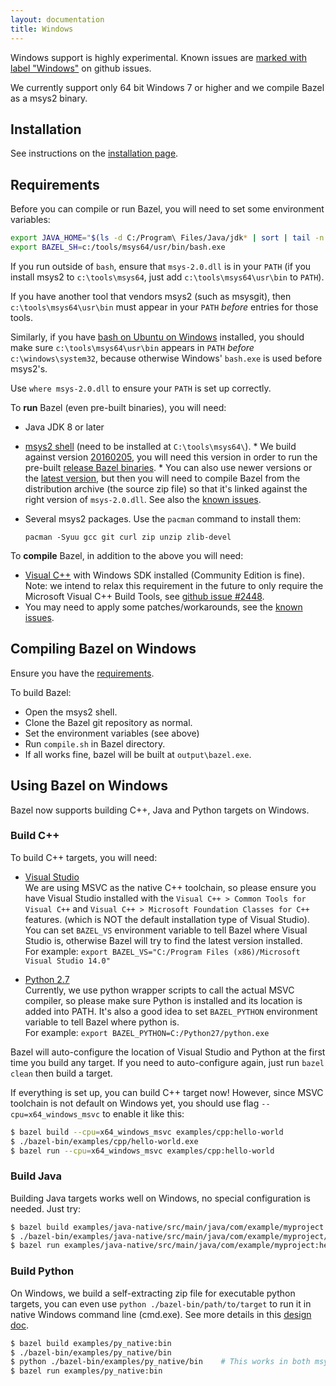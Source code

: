 ```yaml
---
layout: documentation
title: Windows
---
```



Windows support is highly experimental. Known issues are [marked with label
"Windows"](https://github.com/bazelbuild/bazel/issues?q=is%3Aissue+is%3Aopen+label%3A%22category%3A+multi-platform+%3E+windows%22)
on github issues.

We currently support only 64 bit Windows 7 or higher and we compile Bazel as a
msys2 binary.

## <a name="install"></a>Installation

See instructions on the [installation page](install.md#windows).


## <a name="requirements"></a>Requirements

Before you can compile or run Bazel, you will need to set some environment
variables:

```bash
export JAVA_HOME="$(ls -d C:/Program\ Files/Java/jdk* | sort | tail -n 1)"
export BAZEL_SH=c:/tools/msys64/usr/bin/bash.exe
```

If you run outside of `bash`, ensure that ``msys-2.0.dll`` is in your ``PATH``
(if you install msys2 to ``c:\tools\msys64``, just add
``c:\tools\msys64\usr\bin`` to ``PATH``).

If you have another tool that vendors msys2 (such as msysgit), then
``c:\tools\msys64\usr\bin`` must appear in your ``PATH`` *before* entries for
those tools.

Similarly, if you have [bash on Ubuntu on
Windows](https://msdn.microsoft.com/en-gb/commandline/wsl/about) installed, you
should make sure ``c:\tools\msys64\usr\bin`` appears in ``PATH`` *before*
``c:\windows\system32``, because otherwise Windows' ``bash.exe`` is used before
msys2's.

Use ``where msys-2.0.dll`` to ensure your ``PATH`` is set up correctly.

To **run** Bazel (even pre-built binaries), you will need:

*    Java JDK 8 or later
*    [msys2 shell](https://msys2.github.io/) (need to be installed at
     ``C:\tools\msys64\``).
    * We build against version
     [20160205](https://sourceforge.net/projects/msys2/files/Base/x86_64/msys2-x86_64-20160205.exe/download),
     you will need this version in order to run the pre-built
     [release Bazel binaries](https://github.com/bazelbuild/bazel/releases).
    * You can also use newer versions or the
     [latest version](https://sourceforge.net/projects/msys2/files/latest/download?source=files),
     but then you will need to compile Bazel from the distribution archive (the
     source zip file) so that it's linked against the right version of
     ``msys-2.0.dll``. See also the
     [known issues](install.md#compiling-from-source-issues).
*    Several msys2 packages. Use the ``pacman`` command to install them:

     ```
     pacman -Syuu gcc git curl zip unzip zlib-devel
     ```

To **compile** Bazel, in addition to the above you will need:

*    [Visual C++](https://www.visualstudio.com/) with Windows SDK installed
     (Community Edition is fine). Note: we intend to relax this requirement in
     the future to only require the Microsoft Visual C++ Build Tools, see
     [github issue #2448](https://github.com/bazelbuild/bazel/issues/2448).
*    You may need to apply some patches/workarounds, see the
     [known issues](install.md#compiling-from-source-issues).

## <a name="compiling"></a>Compiling Bazel on Windows

Ensure you have the [requirements](#requirements).

To build Bazel:

*    Open the msys2 shell.
*    Clone the Bazel git repository as normal.
*    Set the environment variables (see above)
*    Run ``compile.sh`` in Bazel directory.
*    If all works fine, bazel will be built at ``output\bazel.exe``.


## <a name="using"></a>Using Bazel on Windows

Bazel now supports building C++, Java and Python targets on Windows.

### Build C++

To build C++ targets, you will need:

* [Visual Studio](https://www.visualstudio.com/)
<br/>We are using MSVC as the native C++ toolchain, so please ensure you have Visual
Studio installed with the `Visual C++ > Common Tools for Visual C++` and
`Visual C++ > Microsoft Foundation Classes for C++` features.
(which is NOT the default installation type of Visual Studio).
You can set `BAZEL_VS` environment variable to tell Bazel
where Visual Studio is, otherwise Bazel will try to find the latest version installed.
<br/>For example: `export BAZEL_VS="C:/Program Files (x86)/Microsoft Visual Studio 14.0"`

* [Python 2.7](https://www.python.org/downloads/)
<br/>Currently, we use python wrapper scripts to call the actual MSVC compiler, so
please make sure Python is installed and its location is added into PATH.
It's also a good idea to set `BAZEL_PYTHON` environment variable to tell Bazel
where python is.
<br/>For example: `export BAZEL_PYTHON=C:/Python27/python.exe`

Bazel will auto-configure the location of Visual Studio and Python at the first
time you build any target.
If you need to auto-configure again, just run `bazel clean` then build a target.

If everything is set up, you can build C++ target now! However, since MSVC
toolchain is not default on Windows yet, you should use flag
`--cpu=x64_windows_msvc` to enable it like this:

```bash
$ bazel build --cpu=x64_windows_msvc examples/cpp:hello-world
$ ./bazel-bin/examples/cpp/hello-world.exe
$ bazel run --cpu=x64_windows_msvc examples/cpp:hello-world
```

### Build Java

Building Java targets works well on Windows, no special configuration is needed.
Just try:

```bash
$ bazel build examples/java-native/src/main/java/com/example/myproject:hello-world
$ ./bazel-bin/examples/java-native/src/main/java/com/example/myproject/hello-world
$ bazel run examples/java-native/src/main/java/com/example/myproject:hello-world
```

### Build Python

On Windows, we build a self-extracting zip file for executable python targets, you can even use
`python ./bazel-bin/path/to/target` to run it in native Windows command line (cmd.exe).
See more details in this [design doc](/designs/2016/09/05/build-python-on-windows.html).

```bash
$ bazel build examples/py_native:bin
$ ./bazel-bin/examples/py_native/bin
$ python ./bazel-bin/examples/py_native/bin    # This works in both msys and cmd.exe
$ bazel run examples/py_native:bin
```
